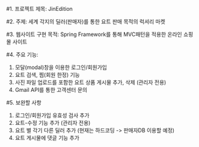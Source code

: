 #1. 프로젝트 제목: JinEdition

#2. 주제: 세계 각지의 딜러(판매자)를 통한 요트 판매 목적의 럭셔리 마켓

#3. 웹사이트 구현 목적: Spring Framework를 통해 MVC패턴을 적용한 온라인 쇼핑몰 사이트

#4. 주요 기능: 
1) 모달(modal)창을 이용한 로그인/회원가입
2) 요트 검색, 찜(회원 한정) 기능
3) 사진 파일 업로드를 포함한 요트 상품 게시물 추가, 삭제 (관리자 전용)
4) Gmail API를 통한 고객센터 문의

#5. 보완할 사항
1) 로그인/회원가입 유효성 검사 추가
2) 요트-수정 기능 추가 (관리자 전용)
3) 요트 별 각기 다른 딜러 추가 (현재는 하드코딩 -> 판매자DB 이용할 예정)
4) 요트 게시물에 댓글 기능 추가
